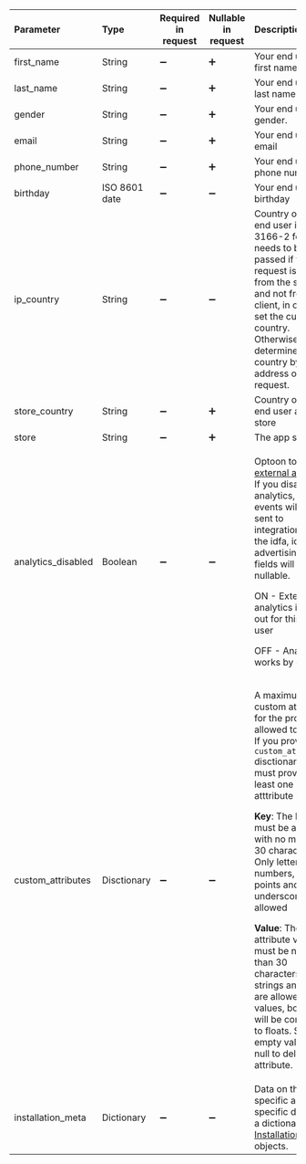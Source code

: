 

| Parameter          | Type          | Required in request | Nullable in request | Description                                                  |
| :----------------- | :------------ | ------------------- | ------------------- | :----------------------------------------------------------- |
| first_name         | String        | :heavy_minus_sign:  | :heavy_plus_sign:   | Your end user's first name                                   |
| last_name          | String        | :heavy_minus_sign:  | :heavy_plus_sign:   | Your end user's last name                                    |
| gender             | String        | :heavy_minus_sign:  | :heavy_plus_sign:   | Your end user's gender.                                      |
| email              | String        | :heavy_minus_sign:  | :heavy_plus_sign:   | Your end user's email                                        |
| phone_number       | String        | :heavy_minus_sign:  | :heavy_plus_sign:   | Your end user's phone number                                 |
| birthday           | ISO 8601 date | :heavy_minus_sign:  | :heavy_minus_sign:  | Your end user's birthday                                     |
| ip_country         | String        | :heavy_minus_sign:  | :heavy_minus_sign:  | Country of the end user in ISO 3166-2 format. It needs to be passed if the request is made from the server and not from the client, in order to set the current country. Otherwise, we will determine the country by the IP address of the request. |
| store_country      | String        | :heavy_minus_sign:  | :heavy_plus_sign:   | Country of the end user app store                            |
| store              | String        | :heavy_minus_sign:  | :heavy_plus_sign:   | The app store                                                |
| analytics_disabled | Boolean       | :heavy_minus_sign:  | :heavy_minus_sign:  | <p>Optoon to [opt out external analytics](analytics-integration#disabling-external-analytics-for-a-specific-customer). If you disable analytics, then events will not be sent to integrations, and the idfa, idfv, advertising_id fields will become nullable.</p><p>ON - External analytics is opted out for this end user</p><p>OFF - Analytics works by default</p> |
| custom_attributes  | Disctionary   | :heavy_minus_sign:  | :heavy_minus_sign:  | <p>A maximum of 30 custom attributes for the profile are allowed to be set. If you provide the `custom_attributes` disctionary, you must provide at least one atttribute key.</p><p>**Key**: The key must be a string with no more than 30 characters. Only letters, numbers, dashes, points and underscores allowed</p><p>**Value**: The attribute value must be no more than 30 characters. Only strings and floats are allowed as values, booleans will be converted to floats. Send an empty value or null to delete the attribute.</p> |
| installation_meta  | Dictionary    | :heavy_minus_sign:  | :heavy_minus_sign:  | Data on the specific app on a specific device as a dictionary of [Installation Meta](server-side-api-objects#installation-meta) objects. |